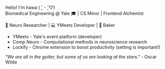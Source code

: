 Hello! I'm hawa ( ˘͈ ᵕ ˘͈♡)  
Biomedical Engineering @ Yale 🎓 | CS Minor | Frontend Alchemist

🧠 Neuro Researcher | 💻 YMeets Developer | 🍰 Baker 

- YMeets - Yale's event platform (developer)
- Comp Neuro - Computational methods in neuroscience research
- Lockify - Chrome extension to boost productivity (setting is important!)

*"We are all in the gutter, but some of us are looking at the stars."* - Oscar Wilde


<div align="center">
  
